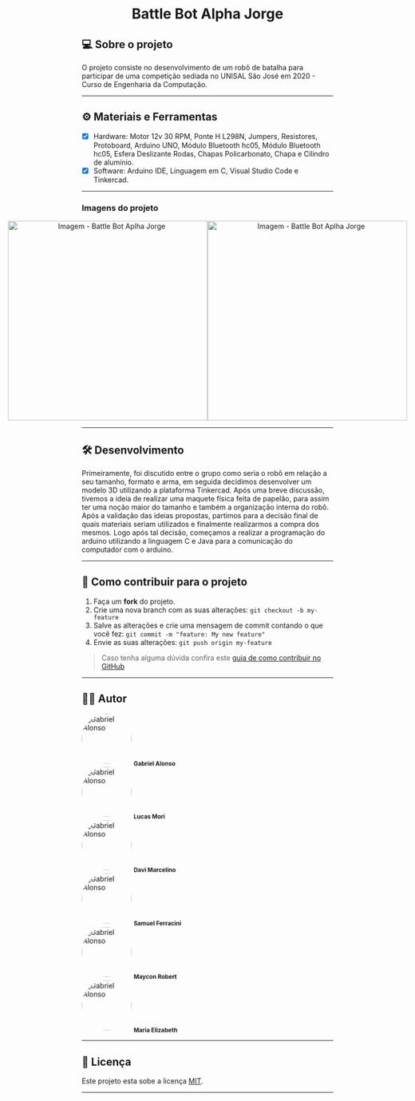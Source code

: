 <h1 align="center">
      Battle Bot Alpha Jorge
</h1>

## 💻 Sobre o projeto

<p>O projeto consiste no desenvolvimento de um robô de batalha para participar de uma competição sediada no UNISAL São José em 2020 - Curso de Engenharia da Computação.</p>

---

## ⚙️ Materiais e Ferramentas

- [x] Hardware: Motor 12v 30 RPM, Ponte H L298N, Jumpers, Resistores, Protoboard, Arduino UNO, Módulo Bluetooth hc05, Módulo Bluetooth hc05, Esfera Deslizante
Rodas, Chapas Policarbonato, Chapa e Cilindro de alumínio.
- [x] Software: Arduino IDE, Linguagem em C, Visual Studio Code e  Tinkercad.

---

### Imagens do projeto

<p align="center" style="display: flex; align-items: flex-start; justify-content: center;">
  <img alt="Imagem - Battle Bot Aplha Jorge" title="Imagem - Battle Bot Aplha Jorge" src="https://user-images.githubusercontent.com/25436067/140841902-2f1c1463-c727-46bc-92e7-ffaff143bc49.png" width="400px">

  <img alt="Imagem - Battle Bot Aplha Jorge" title="Imagem - Battle Bot Aplha Jorge" src="https://user-images.githubusercontent.com/25436067/140842036-6b75550b-2e80-4f29-a327-d4a6696828ad.png" width="400px">
</p>

---

## 🛠 Desenvolvimento

Primeiramente, foi discutido entre o grupo como seria o robô em relação a seu tamanho, formato e arma, em seguida
decidimos desenvolver um modelo 3D utilizando a plataforma Tinkercad. Após uma breve discussão,
tivemos a ideia de realizar uma maquete física feita de papelão, para assim ter uma noção maior do
tamanho e também a organização interna do robô. Após a validação das ideias propostas, partimos
para a decisão final de quais materiais seriam utilizados e finalmente realizarmos a compra dos
mesmos. Logo após tal decisão, começamos a realizar a programação do arduino utilizando a
linguagem C e Java para a comunicação do computador com o arduino.

---

## 💪 Como contribuir para o projeto

1. Faça um **fork** do projeto.
2. Crie uma nova branch com as suas alterações: `git checkout -b my-feature`
3. Salve as alterações e crie uma mensagem de commit contando o que você fez: `git commit -m "feature: My new feature"`
4. Envie as suas alterações: `git push origin my-feature`
> Caso tenha alguma dúvida confira este [guia de como contribuir no GitHub](./CONTRIBUTING.md)

---

## 👨‍💻 Autor
 <img style="border-radius: 50%;" src="https://user-images.githubusercontent.com/25436067/139539673-0901e87c-b021-46bd-b173-795d4ed94e9a.png" width="100px;" alt="Gabriel Alonso"/>
 <sub><b>Gabriel Alonso</b></sub>
 <br />
 <img style="border-radius: 50%;" src="https://user-images.githubusercontent.com/25436067/140843165-16124720-75c8-4564-a131-ee522df710e8.png" width="100px;" alt="Gabriel Alonso"/>
 <sub><b>Lucas Mori</b></sub>
 <br />
 <img style="border-radius: 50%;" src="https://user-images.githubusercontent.com/25436067/140843261-688a8cb2-582c-4f82-8e50-cf37d6589fe3.png" width="100px;" alt="Gabriel Alonso"/>
 <sub><b>Davi Marcelino</b></sub>
 <br />
 <img style="border-radius: 50%;" src="https://user-images.githubusercontent.com/25436067/140843434-fdffc2f6-37c2-4906-9388-90fbedeedd2f.png" width="100px;" alt="Gabriel Alonso"/>
 <sub><b>Samuel Ferracini</b></sub>
 <br />
 <img style="border-radius: 50%;" src="https://user-images.githubusercontent.com/25436067/140843522-3448af54-52f9-42fb-8105-6c6cacc35e3a.png" width="100px;" alt="Gabriel Alonso"/>
 <sub><b>Maycon Robert</b></sub>
 <br />
 <img style="border-radius: 50%;" src="https://user-images.githubusercontent.com/25436067/140843583-d7e2c7f6-0978-46a9-9772-c864b251fecf.png" width="100px;" alt="Gabriel Alonso"/>
 <sub><b>Maria Elizabeth</b></sub>
 <br />
 
---

## 📝 Licença

Este projeto esta sobe a licença [MIT](./LICENSE).

---
